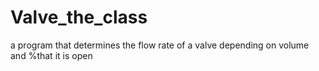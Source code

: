 # Valve_the_class
a program that determines the flow rate of a valve depending on volume and %that it is open
